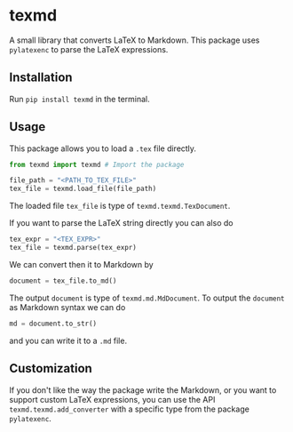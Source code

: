 # texmd
A small library that converts LaTeX to Markdown.
This package uses `pylatexenc` to parse the LaTeX expressions.

## Installation
Run ```pip install texmd``` in the terminal.

## Usage
This package allows you to load a `.tex` file directly.
```python
from texmd import texmd # Import the package

file_path = "<PATH_TO_TEX_FILE>"
tex_file = texmd.load_file(file_path)
```
The loaded file ```tex_file``` is type of ```texmd.texmd.TexDocument```.

If you want to parse the LaTeX string directly you can also do
```python
tex_expr = "<TEX_EXPR>"
tex_file = texmd.parse(tex_expr)
```

We can convert then it to Markdown by
```python
document = tex_file.to_md()
```
The output `document` is type of ```texmd.md.MdDocument```.
To output the `document` as Markdown syntax we can do
```python
md = document.to_str()
```
and you can write it to a `.md` file.

## Customization
If you don't like the way the package write the Markdown, or you want to support custom LaTeX expressions,
you can use the API ```texmd.texmd.add_converter``` with a specific type from the package `pylatexenc`.
